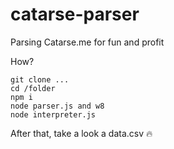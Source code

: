 # catarse-parser
Parsing Catarse.me for fun and profit

How? 

    git clone ...
    cd /folder
    npm i
    node parser.js and w8 
    node interpreter.js

After that, take a look a data.csv 🔥


